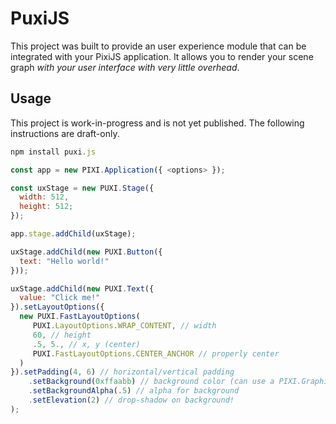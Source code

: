 # PuxiJS

This project was built to provide an user experience module that can be integrated with your
PixiJS application. It allows you to render your scene graph _with your user interface with very little overhead_.

## Usage

This project is work-in-progress and is not yet published. The following instructions are draft-only.

```js
npm install puxi.js
```

```js
const app = new PIXI.Application({ <options> });

const uxStage = new PUXI.Stage({
  width: 512,
  height: 512;
});

app.stage.addChild(uxStage);

uxStage.addChild(new PUXI.Button({
  text: "Hello world!"
}));

uxStage.addChild(new PUXI.Text({
  value: "Click me!"
}).setLayoutOptions({
  new PUXI.FastLayoutOptions(
     PUXI.LayoutOptions.WRAP_CONTENT, // width
     60, // height
     .5, 5., // x, y (center)
     PUXI.FastLayoutOptions.CENTER_ANCHOR // properly center
  )
}).setPadding(4, 6) // horizontal/vertical padding
    .setBackground(0xffaabb) // background color (can use a PIXI.Graphics too)
    .setBackgroundAlpha(.5) // alpha for background
    .setElevation(2) // drop-shadow on background!
);
```
